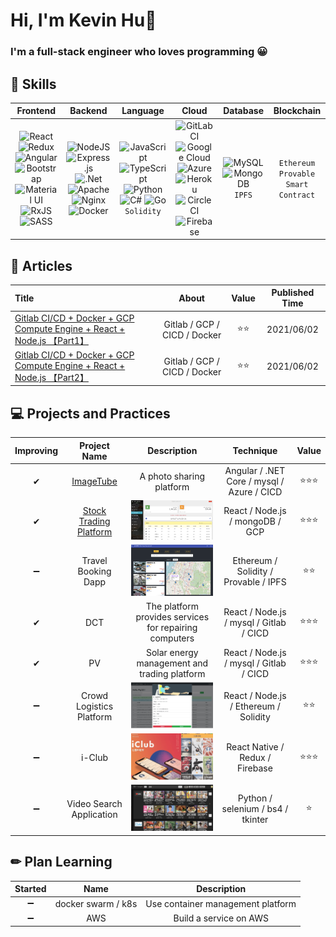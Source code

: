 # Hi, I'm Kevin Hu👋

### I'm a full-stack engineer who loves programming 😀

## 🐻 Skills

|                                                                                                                                                                                                                                                                                                                                                                                                                                                    Frontend                                                                                                                                                                                                                                                                                                                                                                                                                                                    |                                                                                                                                                                                                                                                                                                                                                                                  Backend                                                                                                                                                                                                                                                                                                                                                                                   |                                                                                                                                                                                                                                                                                                                             Language                                                                                                                                                                                                                                                                                                                              |                                                                                                                                                                                                                                                                                                                                                                                            Cloud                                                                                                                                                                                                                                                                                                                                                                                             |                                                                                                                           Database                                                                                                                           |               Blockchain               |
| :------------------------------------------------------------------------------------------------------------------------------------------------------------------------------------------------------------------------------------------------------------------------------------------------------------------------------------------------------------------------------------------------------------------------------------------------------------------------------------------------------------------------------------------------------------------------------------------------------------------------------------------------------------------------------------------------------------------------------------------------------------------------------------------------------------------------------------------------------------------------------------------------------------: | :------------------------------------------------------------------------------------------------------------------------------------------------------------------------------------------------------------------------------------------------------------------------------------------------------------------------------------------------------------------------------------------------------------------------------------------------------------------------------------------------------------------------------------------------------------------------------------------------------------------------------------------------------------------------------------------------------------------------------------------------------------------------: | :---------------------------------------------------------------------------------------------------------------------------------------------------------------------------------------------------------------------------------------------------------------------------------------------------------------------------------------------------------------------------------------------------------------------------------------------------------------------------------------------------------------------------------------------------------------------------------------------------------------------------------------------------------------: | :------------------------------------------------------------------------------------------------------------------------------------------------------------------------------------------------------------------------------------------------------------------------------------------------------------------------------------------------------------------------------------------------------------------------------------------------------------------------------------------------------------------------------------------------------------------------------------------------------------------------------------------------------------------------------------------------------------------------------------------------------------------------------------------: | :----------------------------------------------------------------------------------------------------------------------------------------------------------------------------------------------------------------------------------------------------------: | :------------------------------------: |
| <img alt="React" src="https://img.shields.io/badge/react-%2320232a.svg?style=for-the-badge&logo=react&logoColor=%2361DAFB"/> <img alt="Redux" src="https://img.shields.io/badge/redux-%23593d88.svg?style=for-the-badge&logo=redux&logoColor=white"/><img alt="Angular" src="https://img.shields.io/badge/angular-%23DD0031.svg?style=for-the-badge&logo=angular&logoColor=white"/><img alt="Bootstrap" src="https://img.shields.io/badge/bootstrap-%23563D7C.svg?style=for-the-badge&logo=bootstrap&logoColor=white"/><img alt="Material UI" src="https://img.shields.io/badge/materialui-%230081CB.svg?style=for-the-badge&logo=material-ui&logoColor=white"/><img alt="RxJS" src="https://img.shields.io/badge/rxjs-%23B7178C.svg?style=for-the-badge&logo=reactivex&logoColor=white" /><img alt="SASS" src="https://img.shields.io/badge/SASS-hotpink.svg?style=for-the-badge&logo=SASS&logoColor=white"/> | <img alt="NodeJS" src="https://img.shields.io/badge/node.js-%2343853D.svg?style=for-the-badge&logo=node-dot-js&logoColor=white"/> <img alt="Express.js" src="https://img.shields.io/badge/express.js-%23404d59.svg?style=for-the-badge&logo=express&logoColor=%2361DAFB"/> <img alt=".Net" src="https://img.shields.io/badge/.NET-5C2D91?style=for-the-badge&logo=.net&logoColor=white"/> <img alt="Apache" src="https://img.shields.io/badge/apache-%23D42029.svg?style=for-the-badge&logo=apache&logoColor=white"/> <img alt="Nginx" src="https://img.shields.io/badge/nginx-%23009639.svg?style=for-the-badge&logo=nginx&logoColor=white"/> <img alt="Docker" src="https://img.shields.io/badge/docker-%230db7ed.svg?style=for-the-badge&logo=docker&logoColor=white"/> | <img alt="JavaScript" src="https://img.shields.io/badge/javascript-%23323330.svg?style=for-the-badge&logo=javascript&logoColor=%23F7DF1E"/> <img alt="TypeScript" src="https://img.shields.io/badge/typescript-%23007ACC.svg?style=for-the-badge&logo=typescript&logoColor=white"/> <img alt="Python" src="https://img.shields.io/badge/python-%2314354C.svg?style=for-the-badge&logo=python&logoColor=white"/> <img alt="C#" src="https://img.shields.io/badge/c%23-%23239120.svg?style=for-the-badge&logo=c-sharp&logoColor=white"/> <img alt="Go" src="https://img.shields.io/badge/go-%2300ADD8.svg?style=for-the-badge&logo=go&logoColor=white"/> `Solidity` | <img alt="GitLab CI" src="https://img.shields.io/badge/GitLabCI-%23181717.svg?style=for-the-badge&logo=gitlab&logoColor=white"/><img alt="Google Cloud" src="https://img.shields.io/badge/GoogleCloud-%234285F4.svg?style=for-the-badge&logo=google-cloud&logoColor=white"/> <img alt="Azure" src="https://img.shields.io/badge/azure-%230072C6.svg?style=for-the-badge&logo=azure-devops&logoColor=white"/> <img alt="Heroku" src="https://img.shields.io/badge/heroku-%23430098.svg?style=for-the-badge&logo=heroku&logoColor=white"/> <img alt="CircleCI" src="https://img.shields.io/badge/CIRCLECI-%23161616.svg?style=for-the-badge&logo=circleci&logoColor=white"/> <img alt="Firebase" src="https://img.shields.io/badge/firebase-%23039BE5.svg?style=for-the-badge&logo=firebase"/> | <img alt="MySQL" src="https://img.shields.io/badge/mysql-%2300f.svg?style=for-the-badge&logo=mysql&logoColor=white"/> <img alt="MongoDB" src ="https://img.shields.io/badge/MongoDB-%234ea94b.svg?style=for-the-badge&logo=mongodb&logoColor=white"/> `IPFS` | `Ethereum` `Provable` `Smart Contract` |

## 📖 Articles

| Title                                                                                                                                                                                                                                                                                                                                                            |            About             | Value | Published Time |
| :--------------------------------------------------------------------------------------------------------------------------------------------------------------------------------------------------------------------------------------------------------------------------------------------------------------------------------------------------------------- | :--------------------------: | :---: | :------------: |
| <a href="https://iamhongwei0417.medium.com/%E8%BC%95%E9%AC%86%E5%BB%BA%E7%BD%AE-gitlab-ci-cd-docker-gcp-compute-engine-react-nodejs-%E7%B6%B2%E9%A0%81%E5%89%8D%E5%BE%8C%E7%AB%AF%E8%87%AA%E5%8B%95%E5%8C%96%E6%95%B4%E5%90%88%E9%83%A8%E7%BD%B2-part-1-bcbf79e8c874" target="_blank">Gitlab CI/CD + Docker + GCP Compute Engine + React + Node.js 【Part1】</a> | Gitlab / GCP / CICD / Docker | ⭐⭐  |   2021/06/02   |
| <a href="https://iamhongwei0417.medium.com/%E8%BC%95%E9%AC%86%E5%BB%BA%E7%BD%AE-gitlab-ci-cd-docker-gcp-compute-engine-react-nodejs-%E7%B6%B2%E9%A0%81%E5%89%8D%E5%BE%8C%E7%AB%AF%E8%87%AA%E5%8B%95%E5%8C%96%E6%95%B4%E5%90%88%E9%83%A8%E7%BD%B2-part-2-e31fa7dcf9d1" target="_blank">Gitlab CI/CD + Docker + GCP Compute Engine + React + Node.js 【Part2】</a> | Gitlab / GCP / CICD / Docker | ⭐⭐  |   2021/06/02   |

## 💻 Projects and Practices

| Improving |                                  Project Name                                  |                                                 Description                                                  |                 Technique                  | Value  |
| :-------: | :----------------------------------------------------------------------------: | :----------------------------------------------------------------------------------------------------------: | :----------------------------------------: | :----: |
|     ✔     |  <a href="https://imagetube.azurewebsites.net/" target="_blank">ImageTube</a>  |                                           A photo sharing platform                                           | Angular / .NET Core / mysql / Azure / CICD | ⭐⭐⭐ |
|     ✔     | <a href="http://dock.nchustock.ga/" target="_blank">Stock Trading Platform</a> |   <img src="https://github.com/hongwei0417/hongwei0417/blob/main/stock-trading.png" alt="😅" width="200"/>   |      React / Node.js / mongoDB / GCP       | ⭐⭐⭐ |
|    ➖     |                              Travel Booking Dapp                               |   <img src="https://github.com/hongwei0417/hongwei0417/blob/main/hotel-booking.png" alt="😅" width="200"/>   |   Ethereum / Solidity / Provable / IPFS    |  ⭐⭐  |
|     ✔     |                                      DCT                                       |                            The platform provides services for repairing computers                            |  React / Node.js / mysql / Gitlab / CICD   | ⭐⭐⭐ |
|     ✔     |                                       PV                                       |                                 Solar energy management and trading platform                                 |  React / Node.js / mysql / Gitlab / CICD   | ⭐⭐⭐ |
|    ➖     |                            Crowd Logistics Platform                            | <img src="https://github.com/hongwei0417/hongwei0417/blob/main/crowd-ogistics%20.png" alt="😅" width="200"/> |   React / Node.js / Ethereum / Solidity    |  ⭐⭐  |
|    ➖     |                                     i-Club                                     |      <img src="https://github.com/hongwei0417/hongwei0417/blob/main/clubApp.png" alt="😅" width="200"/>      |      React Native / Redux / Firebase       | ⭐⭐⭐ |
|    ➖     |                            Video Search Application                            |   <img src="https://github.com/hongwei0417/hongwei0417/blob/main/video-crawler.png" alt="😅" width="200"/>   |     Python / selenium / bs4 / tkinter      |   ⭐   |

## ✏ Plan Learning

| Started |        Name        |            Description            |
| :-----: | :----------------: | :-------------------------------: |
|   ➖    | docker swarm / k8s | Use container management platform |
|   ➖    |        AWS         |      Build a service on AWS       |
